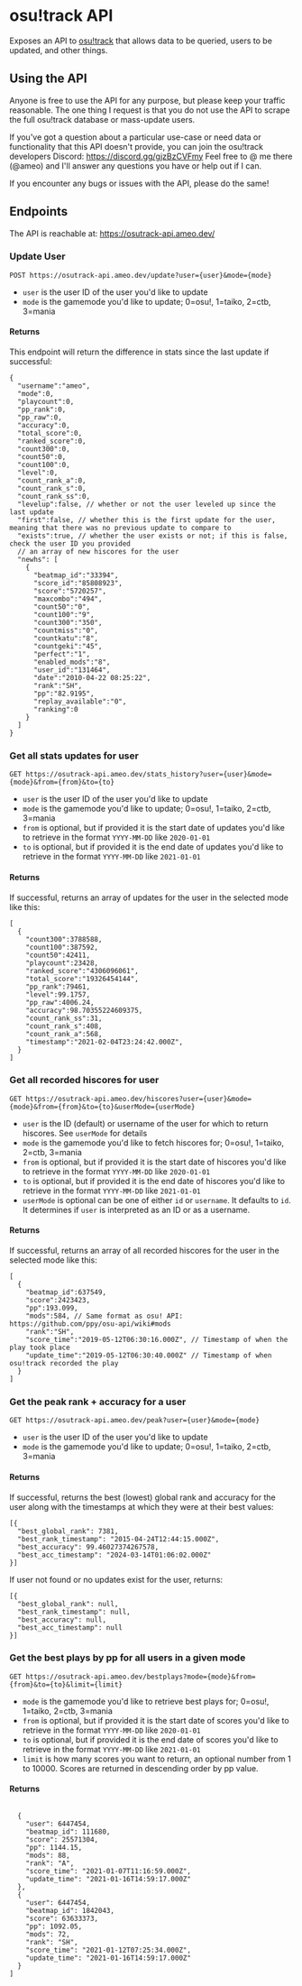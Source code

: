 # osu!track API

Exposes an API to [osu!track](https://ameobea.me/osutrack/) that allows data to be queried, users to be updated, and other things.

## Using the API

Anyone is free to use the API for any purpose, but please keep your traffic reasonable.  The one thing I request is that you do not use the API to scrape the full osu!track database or mass-update users.

If you've got a question about a particular use-case or need data or functionality that this API doesn't provide, you can join the osu!track developers Discord: https://discord.gg/gjzBzCVFmy  Feel free to @ me there (@ameo) and I'll answer any questions you have or help out if I can.

If you encounter any bugs or issues with the API, please do the same!

## Endpoints

The API is reachable at: https://osutrack-api.ameo.dev/

### Update User

`POST https://osutrack-api.ameo.dev/update?user={user}&mode={mode}`

* `user` is the user ID of the user you'd like to update
* `mode` is the gamemode you'd like to update; 0=osu!, 1=taiko, 2=ctb, 3=mania

#### Returns

This endpoint will return the difference in stats since the last update if successful:

```
{
  "username":"ameo",
  "mode":0,
  "playcount":0,
  "pp_rank":0,
  "pp_raw":0,
  "accuracy":0,
  "total_score":0,
  "ranked_score":0,
  "count300":0,
  "count50":0,
  "count100":0,
  "level":0,
  "count_rank_a":0,
  "count_rank_s":0,
  "count_rank_ss":0,
  "levelup":false, // whether or not the user leveled up since the last update
  "first":false, // whether this is the first update for the user, meaning that there was no previous update to compare to
  "exists":true, // whether the user exists or not; if this is false, check the user ID you provided
  // an array of new hiscores for the user
  "newhs": [
    {
      "beatmap_id":"33394",
      "score_id":"85808923",
      "score":"5720257",
      "maxcombo":"494",
      "count50":"0",
      "count100":"9",
      "count300":"350",
      "countmiss":"0",
      "countkatu":"8",
      "countgeki":"45",
      "perfect":"1",
      "enabled_mods":"8",
      "user_id":"131464",
      "date":"2010-04-22 08:25:22",
      "rank":"SH",
      "pp":"82.9195",
      "replay_available":"0",
      "ranking":0
    }
  ]
}
```

### Get all stats updates for user

`GET https://osutrack-api.ameo.dev/stats_history?user={user}&mode={mode}&from={from}&to={to}`

* `user` is the user ID of the user you'd like to update
* `mode` is the gamemode you'd like to update; 0=osu!, 1=taiko, 2=ctb, 3=mania
* `from` is optional, but if provided it is the start date of updates you'd like to retrieve in the format `YYYY-MM-DD` like `2020-01-01`
* `to` is optional, but if provided it is the end date of updates you'd like to retrieve in the format `YYYY-MM-DD` like `2021-01-01`

#### Returns

If successful, returns an array of updates for the user in the selected mode like this:

```
[
  {
    "count300":3788588,
    "count100":387592,
    "count50":42411,
    "playcount":23428,
    "ranked_score":"4306096061",
    "total_score":"19326454144",
    "pp_rank":79461,
    "level":99.1757,
    "pp_raw":4006.24,
    "accuracy":98.70355224609375,
    "count_rank_ss":31,
    "count_rank_s":408,
    "count_rank_a":568,
    "timestamp":"2021-02-04T23:24:42.000Z",
  }
]
```

### Get all recorded hiscores for user

`GET https://osutrack-api.ameo.dev/hiscores?user={user}&mode={mode}&from={from}&to={to}&userMode={userMode}`

* `user` is the ID (default) or username of the user for which to return hiscores.  See `userMode` for details
* `mode` is the gamemode you'd like to fetch hiscores for; 0=osu!, 1=taiko, 2=ctb, 3=mania
* `from` is optional, but if provided it is the start date of hiscores you'd like to retrieve in the format `YYYY-MM-DD` like `2020-01-01`
* `to` is optional, but if provided it is the end date of hiscores you'd like to retrieve in the format `YYYY-MM-DD` like `2021-01-01`
* `userMode` is optional can be one of either `id` or `username`.  It defaults to `id`.  It determines if `user` is interpreted as an ID or as a username.

#### Returns

If successful, returns an array of all recorded hiscores for the user in the selected mode like this:

```
[
  {
    "beatmap_id":637549,
    "score":2423423,
    "pp":193.099,
    "mods":584, // Same format as osu! API: https://github.com/ppy/osu-api/wiki#mods
    "rank":"SH",
    "score_time":"2019-05-12T06:30:16.000Z", // Timestamp of when the play took place
    "update_time":"2019-05-12T06:30:40.000Z" // Timestamp of when osu!track recorded the play
  }
]
```

### Get the peak rank + accuracy for a user

`GET https://osutrack-api.ameo.dev/peak?user={user}&mode={mode}`

* `user` is the user ID of the user you'd like to update
* `mode` is the gamemode you'd like to update; 0=osu!, 1=taiko, 2=ctb, 3=mania

#### Returns

If successful, returns the best (lowest) global rank and accuracy for the user along with the timestamps at which they were at their best values:

```
[{
  "best_global_rank": 7381,
  "best_rank_timestamp": "2015-04-24T12:44:15.000Z",
  "best_accuracy": 99.46027374267578,
  "best_acc_timestamp": "2024-03-14T01:06:02.000Z"
}]
```

If user not found or no updates exist for the user, returns:

```
[{
  "best_global_rank": null,
  "best_rank_timestamp": null,
  "best_accuracy": null,
  "best_acc_timestamp": null
}]
```

### Get the best plays by pp for all users in a given mode

`GET https://osutrack-api.ameo.dev/bestplays?mode={mode}&from={from}&to={to}&limit={limit}`

* `mode` is the gamemode you'd like to retrieve best plays for; 0=osu!, 1=taiko, 2=ctb, 3=mania
* `from` is optional, but if provided it is the start date of scores you'd like to retrieve in the format `YYYY-MM-DD` like `2020-01-01`
* `to` is optional, but if provided it is the end date of scores you'd like to retrieve in the format `YYYY-MM-DD` like `2021-01-01`
* `limit` is how many scores you want to return, an optional number from 1 to 10000.  Scores are returned in descending order by pp value.

#### Returns

```

  {
    "user": 6447454,
    "beatmap_id": 111680,
    "score": 25571304,
    "pp": 1144.15,
    "mods": 88,
    "rank": "A",
    "score_time": "2021-01-07T11:16:59.000Z",
    "update_time": "2021-01-16T14:59:17.000Z"
  },
  {
    "user": 6447454,
    "beatmap_id": 1842043,
    "score": 63633373,
    "pp": 1092.05,
    "mods": 72,
    "rank": "SH",
    "score_time": "2021-01-12T07:25:34.000Z",
    "update_time": "2021-01-16T14:59:17.000Z"
  }
]
```
